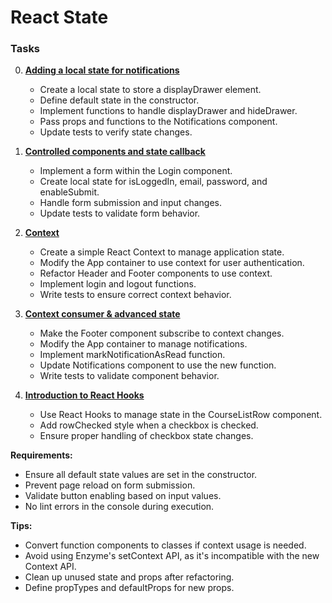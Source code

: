 # React State

### Tasks

0. <u>**Adding a local state for notifications**</u>

   - Create a local state to store a displayDrawer element.
   - Define default state in the constructor.
   - Implement functions to handle displayDrawer and hideDrawer.
   - Pass props and functions to the Notifications component.
   - Update tests to verify state changes.

1. <u>**Controlled components and state callback**</u>

   - Implement a form within the Login component.
   - Create local state for isLoggedIn, email, password, and enableSubmit.
   - Handle form submission and input changes.
   - Update tests to validate form behavior.

2. <u>**Context**</u>

   - Create a simple React Context to manage application state.
   - Modify the App container to use context for user authentication.
   - Refactor Header and Footer components to use context.
   - Implement login and logout functions.
   - Write tests to ensure correct context behavior.

3. <u>**Context consumer & advanced state**</u>

   - Make the Footer component subscribe to context changes.
   - Modify the App container to manage notifications.
   - Implement markNotificationAsRead function.
   - Update Notifications component to use the new function.
   - Write tests to validate component behavior.

4. <u>**Introduction to React Hooks**</u>

   - Use React Hooks to manage state in the CourseListRow component.
   - Add rowChecked style when a checkbox is checked.
   - Ensure proper handling of checkbox state changes.
   
**Requirements:**

- Ensure all default state values are set in the constructor.
- Prevent page reload on form submission.
- Validate button enabling based on input values.
- No lint errors in the console during execution.

**Tips:**

- Convert function components to classes if context usage is needed.
- Avoid using Enzyme's setContext API, as it's incompatible with the new Context API.
- Clean up unused state and props after refactoring.
- Define propTypes and defaultProps for new props.